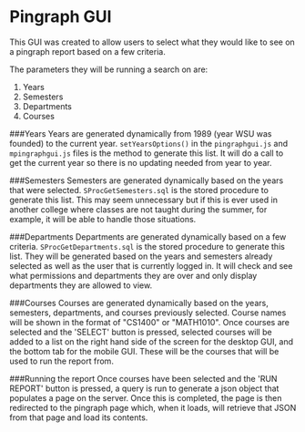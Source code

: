 Pingraph GUI
===

This GUI was created to allow users to select what they would like to see on a pingraph report based on a few criteria.  

The parameters they will be running a search on are:

1. Years
2. Semesters
3. Departments
4. Courses

###Years
Years are generated dynamically from 1989 (year WSU was founded) to the current year.  `setYearsOptions()` in the `pingraphgui.js` and `mpingraphgui.js` files is the method to generate this list.  It will do a call to get the current year so there is no updating needed from year to year.

###Semesters
Semesters are generated dynamically based on the years that were selected.  `SProcGetSemesters.sql` is the stored procedure to generate this list.  This may seem unnecessary but if this is ever used in another college where classes are not taught during the summer, for example, it will be able to handle those situations.

###Departments
Departments are generated dynamically based on a few criteria.  `SProcGetDepartments.sql` is the stored procedure to generate this list.  They will be generated based on the years and semesters already selected as well as the user that is currently logged in.  It will check and see what permissions and departments they are over and only display departments they are allowed to view.

###Courses
Courses are generated dynamically based on the years, semesters, departments, and courses previously selected.  Course names will be shown in the format of "CS1400" or "MATH1010".  Once courses are selected and the 'SELECT' button is pressed, selected courses will be added to a list on the right hand side of the screen for the desktop GUI, and the bottom tab for the mobile GUI. These will be the courses that will be used to run the report from.

###Running the report
Once courses have been selected and the 'RUN REPORT' button is pressed, a query is run to generate a json object that populates a page on the server.  Once this is completed, the page is then redirected to the pingraph page which, when it loads, will retrieve that JSON from that page and load its contents.
